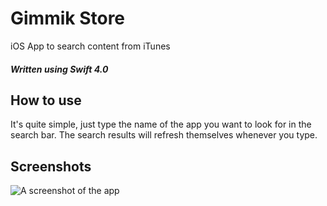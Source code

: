 # Gimmik Store
iOS App to search content from iTunes 

##### Written using Swift 4.0 

## How to use
It's quite simple, just type the name of the app you want to look for in the search bar. 
The search results will refresh themselves whenever you type.

## Screenshots
![A screenshot of the app](https://raw.githubusercontent.com/NSMyself/GimmikStore/hotfix/readme/screenshot.png)
